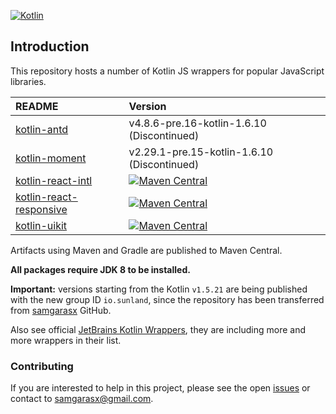 [![Kotlin](https://img.shields.io/badge/kotlin-1.6.20-blue.svg?logo=kotlin)](http://kotlinlang.org)

## Introduction

This repository hosts a number of Kotlin JS wrappers for popular JavaScript libraries.

| README                                                       | Version                                                                                                                                                                                       |
|:-------------------------------------------------------------|:----------------------------------------------------------------------------------------------------------------------------------------------------------------------------------------------|
| [kotlin-antd](kotlin-antd/README.md)                         | v4.8.6-pre.16-kotlin-1.6.10 (Discontinued)                                                                                                                                                    |
| [kotlin-moment](kotlin-moment/README.md)                     | v2.29.1-pre.15-kotlin-1.6.10 (Discontinued)                                                                                                                                                   |
| [kotlin-react-intl](kotlin-react-intl/README.md)             | [![Maven Central](https://img.shields.io/maven-central/v/io.sunland/kotlin-react-intl)](https://mvnrepository.com/artifact/io.sunland/kotlin-react-intl)                                      |
| [kotlin-react-responsive](kotlin-react-responsive/README.md) | [![Maven Central](https://img.shields.io/maven-central/v/io.sunland/kotlin-react-responsive)](https://mvnrepository.com/artifact/io.sunland/kotlin-react-responsive)                          |
| [kotlin-uikit](kotlin-uikit/README.md)                       | [![Maven Central](https://img.shields.io/maven-central/v/io.sunland/kotlin-uikit)](https://mvnrepository.com/artifact/io.sunland/kotlin-uikit)                                                |

Artifacts using Maven and Gradle are published to Maven Central.

**All packages require JDK 8 to be installed.**

**Important:** versions starting from the Kotlin  `v1.5.21` are being published with the new group ID `io.sunland`, since 
the repository has been transferred from [samgarasx](https://github.com/samgarasx) GitHub.

Also see official [JetBrains Kotlin Wrappers](https://github.com/JetBrains/kotlin-wrappers), they are including
more and more wrappers in their list.

### Contributing

If you are interested to help in this project, please see the open [issues](https://github.com/sunlandx/kotlin-js-wrappers/issues) 
or contact to [samgarasx@gmail.com](mailto:samgarasx@gmail.com).